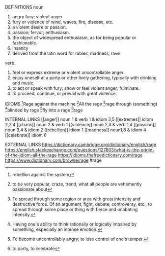 DEFINITIONS
noun
1. angry fury; violent anger
2. fury or violence of wind, waves, fire, disease, etc.
3. a violent desire or passion.
4. passion; fervor; enthusiasm.
5. the object of widespread enthusiasm, as for being popular or fashionable.
6. insanity
7. derived from the latin word for rabies, madness, rave

verb
1. feel or express extreme or violent uncontrollable anger.
2. enjoy oneself at a party or other lively gathering, typically with drinking and music.
3. to act or speak with fury; show or feel violent anger; fulminate.
4. to proceed, continue, or prevail with great violence.

IDIOMS
[^1]Rage against the machine
[^2]All the rage
[^3]rage through \(something)
[^4]blinded by rage
[^5]fly into a rage
[^6]rage

INTERNAL LINKS
[[anger]] noun 1 & verb 1 & idiom 3,5
[[extremes]] idiom 2,3,4
[[chaos]] noun 2 & verb 1
[[violence]] noun 2,3 & verb 1,4
[[passion]] noun 3,4 & idiom 2
[[rebellion]] idiom 1
[[madness]] noun1,8 & idiom 4
[[celebrate]] idiom 6

EXTERNAL LINKS
https://dictionary.cambridge.org/dictionary/english/rage
https://english.stackexchange.com/questions/127803/what-is-the-origin-of-the-idiom-all-the-rage
https://idioms.thefreedictionary.com/rage
https://www.dictionary.com/browse/rage
#rage

[^1]: rebellion against the system

[^2]: to be very popular, craze, trend, what all people are vehemently passionate about

[^3]: To spread through some region or area with great intensity and destructive force. Of an argument, fight, debate, controversy, etc., to spread through some place or thing with fierce and unabating intensity.

[^4]: Having one's ability to think rationally or logically impaired by something, especially an intense emotion.

[^5]: To become uncontrollably angry; to lose control of one's temper.

[^6]: to party, to celebrate
